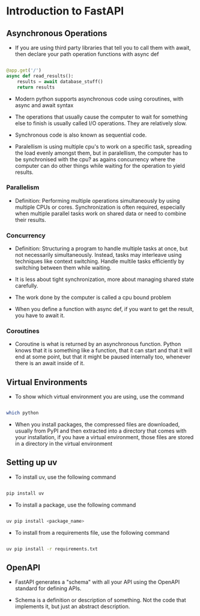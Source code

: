 # Introduction to FastAPI

## Asynchronous Operations

- If you are using third party libraries that tell you to call them with await, then declare your path operation functions with async def

``` Python

@app.get('/')
async def read_results():
    results = await database_stuff()
    return results

```

- Modern python supports asynchronous code using coroutines, with async and await syntax

- The operations that usually cause the computer to wait for something else to finish is usually called I/O operations. They are relatively slow.

- Synchronous code is also known as sequential code.

- Paralellism is using multiple cpu's to work on a specific task, spreading the load evenly amongst them, but in paralellism, the computer has to be synchronised with the cpu? as agains concurrency where the computer can do other things while waiting for the operation to yield results.

### Parallelism
- Definition: Performing multiple operations simultaneously by using multiple CPUs or cores. Synchronization is often required, especially when multiple parallel tasks work on shared data or need to combine their results.

### Concurrency
- Definition: Structuring a program to handle multiple tasks at once, but not necessarily simultaneously. Instead, tasks may interleave using techniques like context switching. Handle multile tasks efficiently by switching between them while waiting.

- It is less about tight synchronization, more about managing shared state carefully.

- The work done by the computer is called a cpu bound problem

- When you define a function with async def, if you want to get the result, you have to await it.

### Coroutines

- Coroutine is what is returned by an asynchronous function. Python knows that it is something like a function, that it can start and that it will end at some point, but that it might be paused internally too, whenever there is an await inside of it.


## Virtual Environments

- To show which virtual environment you are using, use the command 

``` bash

which python

```

- When you install packages, the compressed files are downloaded, usually from PyPI and then extracted into a directory that comes with your installation, if you have a virtual environment, those files are stored in a directory in the virtual environment

## Setting up uv

- To install uv, use the following command 

``` bash

pip install uv

```

- To install a package, use the following command

``` bash

uv pip install <package_name>

```

- To install from a requirements file, use the following command

``` bash

uv pip install -r requirements.txt

```




## OpenAPI

- FastAPI generates a "schema" with all your API using the OpenAPI standard for defining APIs.

- Schema is a definition or description of something. Not the code that implements it, but just an abstract description.

